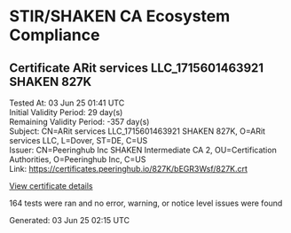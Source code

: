 # STIR/SHAKEN CA Ecosystem Compliance

## Certificate ARit services LLC_1715601463921 SHAKEN 827K

Tested At: 03 Jun 25 01:41 UTC\
Initial Validity Period: 29 day(s)\
Remaining Validity Period: -357 day(s)\
Subject: CN=ARit services LLC_1715601463921 SHAKEN 827K, O=ARit services LLC, L=Dover, ST=DE, C=US\
Issuer: CN=Peeringhub Inc SHAKEN Intermediate CA 2, OU=Certification Authorities, O=Peeringhub Inc, C=US\
Link: https://certificates.peeringhub.io/827K/bEGR3Wsf/827K.crt

[View certificate details](https://x509.io/?cert=MIIDNTCCAtqgAwIBAgIQJMukrVQp6WMC0F708qCa%2FjAKBggqhkjOPQQDAjB8MQswCQYDVQQGEwJVUzEXMBUGA1UECgwOUGVlcmluZ2h1YiBJbmMxIjAgBgNVBAsMGUNlcnRpZmljYXRpb24gQXV0aG9yaXRpZXMxMDAuBgNVBAMMJ1BlZXJpbmdodWIgSW5jIFNIQUtFTiBJbnRlcm1lZGlhdGUgQ0EgMjAeFw0yNDA1MTMxMTU3NDNaFw0yNDA2MTAxNzU5MzBaMHwxCzAJBgNVBAYTAlVTMQswCQYDVQQIDAJERTEOMAwGA1UEBwwFRG92ZXIxGjAYBgNVBAoMEUFSaXQgc2VydmljZXMgTExDMTQwMgYDVQQDDCtBUml0IHNlcnZpY2VzIExMQ18xNzE1NjAxNDYzOTIxIFNIQUtFTiA4MjdLMFkwEwYHKoZIzj0CAQYIKoZIzj0DAQcDQgAE1xdxBp1%2BbxUFHbY8Ki9GmwIeLaWT7KNWqYJoUr8KmuCfJmZy2OHWPweT%2BW31zyfmrKpTb%2FTDEK2IuiBHjhhc3qOCATwwggE4MA4GA1UdDwEB%2FwQEAwIHgDAMBgNVHRMBAf8EAjAAMB0GA1UdDgQWBBT%2FPFQsYgWr%2BZyocWcsLNeKtYdoejAfBgNVHSMEGDAWgBSuoXNRiClXEcoMqfSxCm5OuEtNBzAXBgNVHSAEEDAOMAwGCmCGSAGG%2FwkBAQQwFgYIKwYBBQUHARoECjAIoAYWBDgyN0swgaYGA1UdHwSBnjCBmzCBmKA6oDiGNmh0dHBzOi8vYXV0aGVudGljYXRlLWFwaS5pY29uZWN0aXYuY29tL2Rvd25sb2FkL3YxL2NybKJapFgwVjEUMBIGA1UEBwwLQnJpZGdld2F0ZXIxCzAJBgNVBAgMAk5KMRMwEQYDVQQDDApTVEktUEEgQ1JMMQswCQYDVQQGEwJVUzEPMA0GA1UECgwGU1RJLVBBMAoGCCqGSM49BAMCA0kAMEYCIQCESSpD%2BLcutov7%2BkkiuENjbv93n0Mtt%2B7vcoajjowPCAIhAK6IIM41szgtqxK6MQs%2F2NJLS%2F%2FZ31eZ1i3lNmTemKac)

164 tests were ran and no error, warning, or notice level issues were found


Generated: 03 Jun 25 02:15 UTC